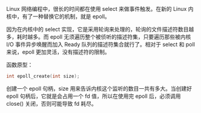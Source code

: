 
Linux 网络编程中，很长的时间都在使用 select 来做事件触发。在新的 Linux 内核中，有了一种替换它的机制，就是 epoll。

因为在内核中的 select 实现，它是采用轮询来处理的，轮询的文件描述符数目越多，耗时越多。而 epoll 无须遍历整个被侦听的描述符集，只要遍历那些被内核 I/O 事件异步唤醒而加入 Ready 队列的描述符集合就行了。相对于 select 和 poll 来说，epoll 更加灵活，没有描述符的限制。

函数原型：
```c
int epoll_create(int size);
```

创建一个 epoll 句柄，size 用来告诉内核这个监听的数目一共有多大。当创建好 epoll 句柄后，它就是会占用一个 fd 值，所以在使用完 epoll 后，必须调用 close() 关闭，否则可能导致 fd 耗尽。